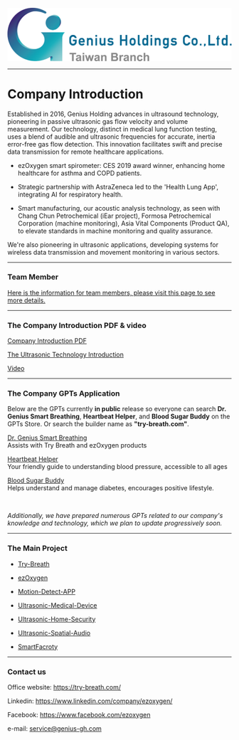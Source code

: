 ![picture](https://github.com/ezoxygenTeam/Try-Breath/blob/main/demo%20photo/GH_LOGO(E).png)

---

# Company Introduction
Established in 2016, Genius Holding advances in ultrasound technology, pioneering in passive ultrasonic gas flow velocity and volume measurement. Our technology, distinct in medical lung function testing, uses a blend of audible and ultrasonic frequencies for accurate, inertia error-free gas flow detection. This innovation facilitates swift and precise data transmission for remote healthcare applications.

- ezOxygen smart spirometer: CES 2019 award winner, enhancing home healthcare for asthma and COPD patients.

- Strategic partnership with AstraZeneca led to the 'Health Lung App', integrating AI for respiratory health. 

- Smart manufacturing, our acoustic analysis technology, as seen with Chang Chun Petrochemical (iEar project), Formosa Petrochemical Corporation (machine monitoring), Asia Vital Components (Product QA), to elevate standards in machine monitoring and quality assurance. 

We're also pioneering in ultrasonic applications, developing systems for wireless data transmission and movement monitoring in various sectors.

---

### Team Member

[Here is the information for team members, please visit this page to see more details.](https://github.com/ezoxygenTeam/Company-Information/tree/main/TEAM)

---

### The Company Introduction PDF & video

[Company Introduction PDF](https://github.com/ezoxygenTeam/Company-Information/blob/main/Proposal-for-Collaboration-between-Genius-Holding-and-OpenAI-Converge-2_20240125.pdf)  

[The Ultrasonic Technology Introduction](https://github.com/ezoxygenTeam/Company-Information/blob/main/202402-Genius%20ultrasound%20technologies%20introduction.pdf)  

[Video](https://youtu.be/BbIGJvei27k)

---

### The Company GPTs Application
Below are the GPTs currently **in public** release so everyone can search **Dr. Genius Smart Breathing**, **Heartbeat Helper**, and **Blood Sugar Buddy** on the GPTs Store.  Or search the builder name as **"try-breath.com"**.

[Dr. Genius Smart Breathing](https://chat.openai.com/g/g-AJjVV45xf-dr-genius-smart-breathing)  
Assists with Try Breath and ezOxygen products  

[Heartbeat Helper](https://chat.openai.com/g/g-NTHn7hdDJ-heartbeat-helper)  
Your friendly guide to understanding blood pressure, accessible to all ages  

[Blood Sugar Buddy](https://chat.openai.com/g/g-NtxU4aanX-blood-sugar-buddy)  
Helps understand and manage diabetes, encourages positive lifestyle.  

<br>

*Additionally, we have prepared numerous GPTs related to our company's knowledge and technology, which we plan to update progressively soon.*  



---

### The Main Project
- [Try-Breath](https://github.com/ezoxygenTeam/Try-Breath)

- [ezOxygen](https://github.com/ezoxygenTeam/ezOxygen)

- [Motion-Detect-APP](https://github.com/ezoxygenTeam/Motion-Detect-APP)

- [Ultrasonic-Medical-Device](https://github.com/ezoxygenTeam/Ultrasonic-Medical-Device)

- [Ultrasonic-Home-Security](https://github.com/ezoxygenTeam/Ultrasonic-Home-Security)

- [Ultrasonic-Spatial-Audio](https://github.com/ezoxygenTeam/Ultrasonic-Spatial-Audio)
  
- [SmartFacroty](https://github.com/ezoxygenTeam/Smart-Factory)

---

### Contact us

Office website: https://try-breath.com/  

Linkedin: https://www.linkedin.com/company/ezoxygen/  

Facebook: https://www.facebook.com/ezoxygen  

e-mail: <service@genius-gh.com>

